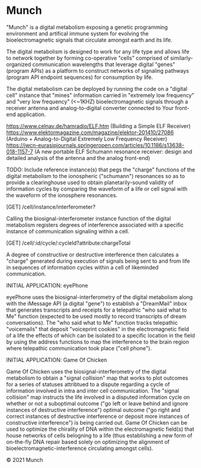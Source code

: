 <!-- Comment -->

# Munch

"Munch" is a digital metabolism exposing a genetic programming environment and artifical immune system for evolving the bioelectromagnetic signals that circulate amongst earth and its life.

The digital metabolism is designed to work for any life type and allows life to network together by forming co-operative "cells" comprised of similarly-organized communication wavelengths that leverage digital "genes" (program APIs) as a platform to construct networks of signaling pathways (program API endpoint sequences) for consumption by life. 

The digital metabolism can be deployed by running the code on a "digital cell" instance that "mines" information carried in "extremely low frequency" and "very low frequency" (<~1KHZ) bioelectromagnetic signals through a receiver antenna and analog-to-digital converter connected to Your front-end application.

https://www.celnav.de/hamradio/ELF.htm (Building a Simple ELF Receiver)
https://www.elektormagazine.com/magazine/elektor-201410/27086 (Arduino + Analog-to-Digital Extremely Low Frequency Receiver)
https://jwcn-eurasipjournals.springeropen.com/articles/10.1186/s13638-018-1157-7 (A new portable ELF Schumann resonance receiver: design and detailed analysis of the antenna and the analog front-end)

TODO: Include reference instance(s) that pegs the "charge" functions of the digital metabolism to the ionospheric ("schumann") resonances so as to provide a clearinghouse used to obtain planetarily-sound validity of information cycles by comparing the waveform of a life or cell signal with the waveform of the ionosphere resonances.

[GET] /cell/instance/interferometer?

Calling the biosignal-interferometer instance function of the digital metabolism registers degrees of interference associated with a specific instance of communication signaling within a cell.

[GET] /cell/:id/cycle/:cycleId?attribute:chargeTotal

A degree of constructive or destructive interference then calculates a "charge" generated during execution of signals being sent to and from life in sequences of information cycles within a cell of likeminded communication.

INITIAL APPLICATION: eyePhone

eyePhone uses the biosignal-interferometry of the digital metabolism along with the iMessage API (a digital "gene") to establish a "DreamMail" inbox that generates transcripts and receipts for a telepathic "who said what to Me" function (expected to be used mostly to record transcripts of dream conversations). The "who said what to Me" function tracks telepathic "voicemails" that deposit "voiceprint cookies" in the electromagnetic field of a life the effects of which can be isolated to a specific location in the field by using the address functions to map the interference to the brain region where telepathic communication took place ("cell phone").

INITIAL APPLICATION: Game Of Chicken

Game Of Chicken uses the biosignal-interferometry of the digital metabolism to obtain a "signal collision" map that works to plot outcomes for a series of statuses attribtued to a dispute regarding a cycle of information involved in intra and inter cell communication. The "signal collision" map instructs the life involved in a disputed information cycle on whether or not a suboptimal outcome ("go left or leave behind and ignore instances of destructive interference") optimal outcome ("go right and correct instances of destructive interference or deposit more instances of constructive interference") is being carried out. Game Of Chicken can be used to optimize the chirality of DNA within the electromagnetic field(s) that house networks of cells belogning to a life (thus establishing a new form of on-the-fly DNA repair based solely on optimizing the alignment of bioelectromagnetic-interference circulating amongst cells). 

© 2021 Munch 
